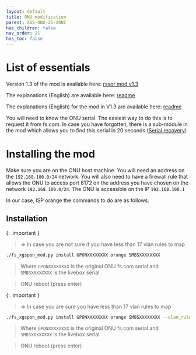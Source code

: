 ```yaml
---
layout: default 
title: ONU modification
parent: XGS-ONU-25-20NI
has_children: false
nav_order: 21
has_toc: false
---
```


# List of essentials

Version 1.3 of the mod is available here: [rssor mod v1.3](https://github.com/rssor/fs_xgspon_mod/releases/download/v1.3/fs_xgspon_mod_release.tgz)

The explanations (English) are available here: [readme](https://github.com/rssor/fs_xgspon_mod/tree/test_bruteforce_and_orange_support)

The explanations (English) for the mod in V1.3 are available here: [readme](https://github.com/rssor/fs_xgspon_mod)

You will need to know the ONU serial. The easiest way to do this is to request it from fs.com.
In case you have forgotten, there is a sub-module in the mod which allows you to find this serial in 20 seconds ([Serial recovery](https://akhamar.github.io/orange-xgs-pon/20_fs_onu/25_serial_recovery.html))

# Installing the mod

Make sure you are on the ONU host machine. You will need an address on the `192.168.100.0/24` network. You will also need to have a firewall rule that allows the ONU to access port 8172 on the address you have chosen on the network `192.168.100.0/24`.
The ONU is accessible on the IP `192.168.100.1`

In our case, ISP orange the commands to do are as follows.


## Installation

{: .important }
> => In case you are not sure if you have less than 17 vlan rules to map

```bash
./fs_xgspon_mod.py install GPONXXXXXXXX orange SMBSXXXXXXXX
```
> Where `GPONXXXXXXXX` is the original ONU fs.com serial and `SMBSXXXXXXXX` is the livebox serial

> ONU reboot (press enter)

{: .important }
> => In case you are sure you have less than 17 vlan rules to map

```bash
./fs_xgspon_mod.py install GPONXXXXXXXX orange SMBSXXXXXXXX --vlan_rules ""
```
> Where `GPONXXXXXXXX` is the original ONU fs.com serial and `SMBSXXXXXXXX` is the livebox serial

> ONU reboot (press enter)
